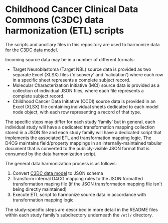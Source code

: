 # Childhood Cancer Clinical Data Commons (C3DC) data harmonization (ETL) scripts

The scripts and ancillary files in this repository are used to harmonize data for the
[C3DC data model](https://github.com/CBIIT/c3dc-model).

Incoming source data may be in a number of different formats:
* Target Neuroblastoma (Target NBL) source data is provided as two separate Excel (XLSX) files ('discovery' and
  'validation') where each row in a specific sheet represents a complete subject record.
* Molecular Characterization Initiative (MCI) source data is provided as a collection of individual JSON files,
  where each file represents a complete subject record.
* Childhood Cancer Data Initiative (CCDI) source data is provided in an Excel (XLSX) file containing individual
  sheets dedicated to each model node object, with each row representing a record of that type.

The specific steps may differ for each study 'family' but in general, each individual study will have a dedicated
transformation mapping collection stored in a JSON file and each study family will have a dedicated script that
implements the associated ETL and transformation mapping logic. The D4CG maintains field/property mappings in an
internally-maintained tabular document that is converted to the publicly-visible JSON format that is consumed by
the data harmonization script.

The general data harmonization process is as follows:
1. Convert [C3DC data model](https://github.com/CBIIT/c3dc-model) to JSON schema
1. Transform internal D4CG mapping rules to the JSON formatted transformation maping file (if the JSON
   transformation mapping file isn't being directly maintained)
1. Execute ETL script to harmonize source data in accordance with transformation mapping logic

The study-specific steps are described in more detail in the README files within each study family's subdirectory
underneath the `/etl/` directory.